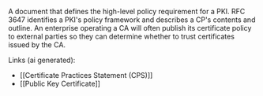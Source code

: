 A document that defines the high-level policy requirement for a PKI. RFC 3647 identifies a PKI's policy framework and describes a CP's contents and outline. An enterprise operating a CA will often publish its certificate policy to external parties so they can determine whether to trust certificates issued by the CA.

Links (ai generated):
 - [[Certificate Practices Statement (CPS)]]
 - [[Public Key Certificate]]
